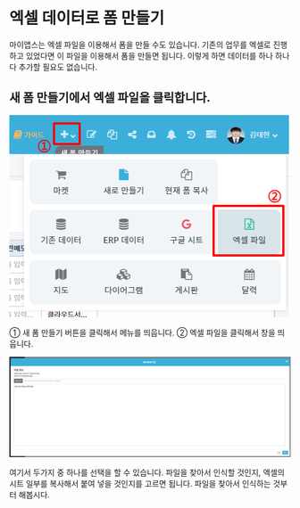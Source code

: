 # 엑셀 데이터로 폼 만들기
마이앱스는 엑셀 파일을 이용해서 폼을 만들 수도 있습니다. 기존의 업무를 엑셀로 진행하고 있었다면 이 파일을 이용해서 폼을 만들면 됩니다. 이렇게 하면 데이터를 하나 하나 다 추가할 필요도 없습니다.

## 새 폼 만들기에서 엑셀 파일을 클릭합니다.

![새 폼 만들기에서 엑셀 파일을 클릭합니다](/media/image23.png)

① 새 폼 만들기 버튼을 클릭해서 메뉴를 띄웁니다.
② 엑셀 파일을 클릭해서 창을 띄웁니다.

![엑셀 테이블 연결창](/media/image24.png)

여기서 두가지 중 하나를 선택을 할 수 있습니다. 파일을 찾아서 인식할 것인지, 엑셀의 시트 일부를 복사해서 붙여 넣을 것인지를 고르면 됩니다. 파일을 찾아서 인식하는 것부터 해봅시다.